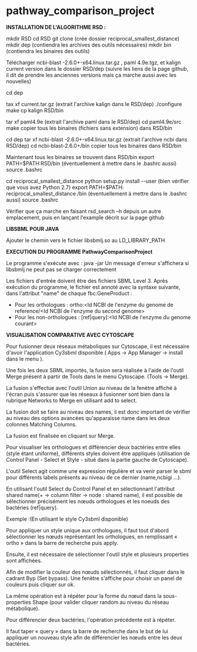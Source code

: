 # pathway_comparison_project

**INSTALLATION DE L'ALGORITHME RSD :**

mkdir RSD
cd RSD
git clone <url du rsd> (crée dossier reciprocal_smallest_distance)
mkdir dep (contiendra les archives des outils nécessaires)
mkdir bin (contiendra les binaires des outils)

Télécharger ncbi-blast -2.6.0+-x64.linux.tar.gz , paml 4.9e.tgz, et kalign current version dans le dossier RSD/dep (suivre les liens de la page github, il dit de prendre les anciennes versions mais ça marche aussi avec les nouvelles)

cd dep

tax xf current.tar.gz (extrait l'archive kalign dans le RSD/dep)
./configure
make
cp kalign RSD/bin

tar xf paml4.9e (extrait l'archive paml dans le RSD/dep)
cd paml4.9e/src
make
copier tous les binaires (fichiers sans extension) dans RSD/bin

cd dep
tar xf ncbi-blast -2.6.0+-x64.linux.tar.gz (extrait l'archive ncbi dans RSD/dep)
cd ncbi-blast-2.6.0+/bin
copier tous les binaires dans RSD/bin

Maintenant tous les binaires se trouvent dans RSD/bin
export PATH=$PATH:RSD/bin (éventuellement à mettre dans le .bashrc aussi)
source .bashrc

cd reciprocal_smallest_distance
python setup.py install  --user (bien vérifier que vous avez Python 2.7)
export PATH=$PATH: reciprocal_smallest_distance /bin  (éventuellement à mettre dans le .bashrc aussi)
source .bashrc

Vérifier que ça marche en faisant rsd_search –h depuis un autre emplacement, puis en lançant l'example décrit sur la page github

**LIBSBML POUR JAVA**

Ajouter le chemin vers le fichier libsbmlj.so au LD_LIBRARY_PATH

**EXECUTION DU PROGRAMME PathwayComparisonProject**

Le programme s'exécute avec : java -jar <nom du jar> 
Un message d'erreur s'affichera si libsbmlj ne peut pas se charger correctement

Les fichiers d'entrée doivent être des fichiers SBML Level 3. Après exécution du programme, le fichier est annoté avec la syntaxe suivante, dans l'attribut "name" de chaque fbc:GeneProduct : 
  - Pour les orthologues : ortho:<Id NCBI de l'enzyme du genome de reference/<Id NCBI de l'enzyme du second genome>
  - Pour les non-orthologues : [ref|query]:<Id NCBI de l'enzyme du genome courant>
  
**VISUALISATION COMPARATIVE AVEC CYTOSCAPE**

Pour fusionner deux réseaux métaboliques sur Cytoscape, il est nécessaire d'avoir l'application Cy3sbml disponible ( Apps → App Manager → install dans le menu ).

Une fois les deux SBML importés, la fusion sera réalisée à l'aide de l'outil Merge présent à partir de Tools dans le menu Cytoscape. (Tools → Merge).

La fusion s'effectue avec l'outil Union au niveau de la fenètre affiché à l'écran puis s'assurer que les réseaux à fusionner sont bien dans la rubrique Networks to Merge en utilisant add to select.

La fusion doit se faire au niveau des names, il est donc important de vérifier au niveau des options avancées qu'apparaisse name dans les deux colonnes Matching Columns.

La fusion est finalisée en cliquant sur Merge.

Pour visualiser les orthologues et différencier deux bactéries entre elles (style étant uniforme), différents styles doivent être appliqués (utilisation de Control Panel - Select et Style - situé dans la partie gauche de Cytoscape).

L'outil Select agit comme une expression régulière et va venir parser le sbml pour différents labels présents au niveau de ce dernier (name,ncbigi …).

En utilisant l'outil Select du Control Panel et en sélectionnant l'attribut shared name(+ → column filter → node : shared name), il est possible de sélectionner précisément les nœuds orthologues et les noeuds des bactéries (ref|query).

Exemple :(En utilisant le style Cy3sbml disponible)

Pour appliquer un style unique aux orthologues, il faut tout d'abord sélectionner les nœuds représentant les orthologues, en remplissant « ortho » dans la barre de recherche puis apply.

Ensuite, il est nécessaire de sélectionner l'outil style et plusieurs properties sont affichées.

Afin de modifier la couleur des nœuds sélectionnés, il faut cliquer dans le cadrant Byp (Set bypass). Une fenètre s'affiche pour choisir un panel de couleurs puis cliquer sur ok.

La même opération est à répéter pour la forme du nœud dans la sous-properties Shape (pour valider cliquer random au niveau du réseau métabolique).

Pour différencier deux bactéries, l'opération précédente est à répéter.

Il faut taper « query » dans la barre de recherche dans le but de lui appliquer un nouveau style afin de différencier les nœuds entre les deux bactéries.

